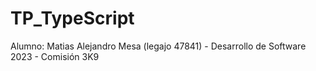 # TP_TypeScript
Alumno: Matias Alejandro Mesa (legajo 47841) - Desarrollo de Software 2023 - Comisión 3K9
